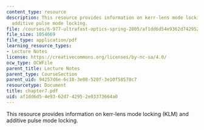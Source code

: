 ```yaml
---
content_type: resource
description: This resource provides information on kerr-lens mode locking (KLM) and
  additive pulse mode locking.
file: /courses/6-977-ultrafast-optics-spring-2005/af1dd6d54e9362d742952e03373664a0_chapter7.pdf
file_size: 1054669
file_type: application/pdf
learning_resource_types:
- Lecture Notes
license: https://creativecommons.org/licenses/by-nc-sa/4.0/
ocw_type: OCWFile
parent_title: Lecture Notes
parent_type: CourseSection
parent_uid: 94257d6e-6c18-3e08-520f-3e10f58578c7
resourcetype: Document
title: chapter7.pdf
uid: af1dd6d5-4e93-62d7-4295-2e03373664a0
---
```

This resource provides information on kerr-lens mode locking (KLM) and additive pulse mode locking.